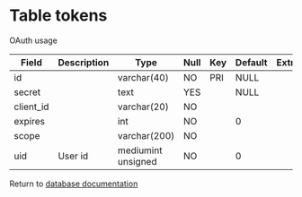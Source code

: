 Table tokens
===========
OAuth usage

| Field     | Description | Type               | Null | Key | Default | Extra |    
| --------- | ----------- | ------------------ | ---- | --- | ------- | ----- |    
| id        |             | varchar(40)        | NO   | PRI | NULL    |       |    
| secret    |             | text               | YES  |     | NULL    |       |    
| client_id |             | varchar(20)        | NO   |     |         |       |    
| expires   |             | int                | NO   |     | 0       |       |    
| scope     |             | varchar(200)       | NO   |     |         |       |    
| uid       | User id     | mediumint unsigned | NO   |     | 0       |       |    

Return to [database documentation](help/database)
